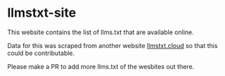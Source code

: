 # llmstxt-site

This website contains the list of llms.txt that are available online. 

Data for this was scraped from another website [llmstxt.cloud](https://directory.llmstxt.cloud/) so that this could be contributable. 

Please make a PR to add more llms.txt of the wesbites out there. 
